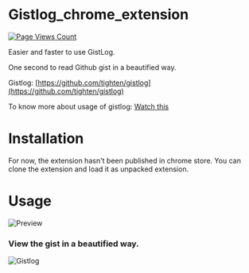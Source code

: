 # Gistlog_chrome_extension 
[![Page Views Count](https://badges.toozhao.com/badges/01EZE9G8MT5CXMJVX44RE922FD/blue.svg)](https://badges.toozhao.com/stats/01EZE9G8MT5CXMJVX44RE922FD "Get your own page views count badge on badges.toozhao.com")

Easier and faster to use GistLog.

One second to read Github gist in a beautified way. 

Gistlog: [https://github.com/tighten/gistlog](https://github.com/tighten/gistlog)

To know more about usage of gistlog: [Watch this](https://youtu.be/nj1sRYdcXZ8)

# Installation

For now, the extension hasn't been published in chrome store. You can clone the extension and load it as unpacked extension.

# Usage

![Preview](https://i.imgur.com/gmGUp8H.png)

### View the gist in a beautified way.

![Gistlog](https://i.imgur.com/TjEPF8I.png)
